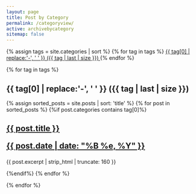 ```yaml
---
layout: page
title: Post by Category
permalink: /categoryview/
active: archivebycategory
sitemap: false
---
```

<div>
{% assign tags = site.categories | sort %}
{% for tag in tags %}
 <span class="site-tag">
    <a href="#{{ tag | first | slugify }}">
            {{ tag[0] | replace:'-', ' ' }} ({{ tag | last | size }})
    </a>
</span>
{% endfor %}
</div>

<div id="index">

{% for tag in tags %}
<a name="{{ tag[0] }}"></a><h2>{{ tag[0] | replace:'-', ' ' }} ({{ tag | last | size }}) </h2>
{% assign sorted_posts = site.posts | sort: 'title' %}
{% for post in sorted_posts %}
{%if post.categories contains tag[0]%}

  <h2><a href="{{ site.url }}{{ post.url }}" title="{{ post.title }}">{{ post.title }} <p class="date">{{ post.date |  date: "%B %e, %Y" }}</p></a></h2>
   <p>{{ post.excerpt | strip_html | truncate: 160 }}</p>

{%endif%}
{% endfor %}

{% endfor %}
</div>

